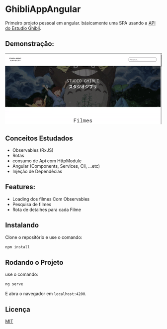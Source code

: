 # GhibliAppAngular

Primeiro projeto pessoal em angular. básicamente uma SPA usando a [API do Estudio Ghibli](https://ghibliapi.herokuapp.com/).

## Demonstração:

![demonstração do APP](gif/preview.gif)

## Conceitos Estudados
- Observables (RxJS)
- Rotas
- consumo de Api com HttpModule
- Angular (Components, Services, Cli, ...etc)
- Injeção de Dependêcias

## Features: 
- Loading dos filmes Com Observables
- Pesquisa de filmes
- Rota de detalhes para cada Filme

## Instalando

Clone o repositório e use o comando:

```bash
npm install
```

## Rodando o Projeto

use o comando:

```bash
ng serve
```
E abra o navegador em `localhost:4200`.

## Licença

[MIT](https://choosealicense.com/licenses/mit/)
